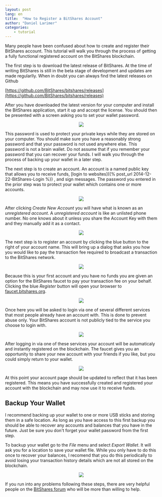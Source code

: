 ```yaml
---
layout: post
lang: en
title:  "How to Register a BitShares Account"
author: "Daniel Larimer"
categories: 
    - tutorial
---
```

Many people have been confused about how to create and register their BitShares account. This tutorial will walk you through the process of getting a fully functional registered account on the BitShares blockchain.  

The first step is to download the latest release of BitShares.  At the time of writing BitShares is still in the beta stage of development and updates are made regularlly.  When in doubt you can always find the latest releases on Github

   [https://github.com/BitShares/bitshares/releases](https://github.com/BitShares/bitshares/releases)

After you have downloaded the latest version for your computer and install the BitShares application, start it up and accept the license.   You should then be presented with a screen asking you to set your wallet password.

<center><img src="/media/signup/create_wallet.png"/></center>

This password is used to protect your private keys while they are stored on your computer.  You should make sure you have a reasonably strong password and that your password is not used anywhere else.   This password is not a brain wallet.  Do not assume that if you remember your password that you can recover your funds.  I will walk you through the process of backing up your wallet in a later step. 

The next step is to create an account.  An account is a named public key that allows you to receive funds, [login to websites]({% post_url 2014-12-22-BitShares-Login %})
, and sign messages.   The password you entered in the prior step was to protect your wallet which contains one or more accounts. 

<center><img src="/media/signup/create_account.png"/></center>

After clicking *Create New Account* you will have what is known as an *unregistered account*.  A *unregistered account* is like an unlisted phone number.  No one knows about it unless you share the Account Key with them and they manually add it as a contact. 

<center><img src="/media/signup/account_created.png"/></center>

The next step is to register an account by clicking the blue button to the right of your account name.  This will bring up a dialog that asks you how you would like to pay the transaction fee required to broadcast a transaction to the BitShares network.  

<center><img src="/media/signup/register_account.png"/></center>

Because this is your first account and you have no funds you are given an option for the BitShares faucet to pay your transaction fee on your behalf.   Clicking the blue *Register* button will open your browser to [faucet.bitshares.org](http://faucet.bitshares.org).  
<center><img src="/media/signup/faucet.png"/></center>

Once here you will be asked to login via one of several different services that most people already have an account with.  This is done to prevent abuse only.  Your BitShares account is not publicly tied to the service you choose to login with.

<center><img src="/media/signup/faucet_complete.png"/></center>

After logging in via one of these services your account will be automaticaly and instantly registered on the blockchain.  The faucet gives you an opportunity to share your new account with your friends if you like, but you could simply return to your wallet.

<center><img src="/media/signup/account_registered.png"/></center>

At this point your account page should be updated to reflect that it has been registered.  This means you have successfully created and registered your account with the blockchain and may now use it to receive funds.

## Backup Your Wallet

I recommend backing up your wallet to one or more USB sticks and storing them in a safe location.  As long as you have access to this first backup you should be able to recover any accounts and balances that you have in the future.   Just be sure you don't forget your wallet password from the first step.

To backup your wallet go to the *File* menu and select *Export Wallet*. It will ask you for a location to save your wallet file.  While you only have to do this once to recover your balances, I recomend that you do this periodically to avoid losing your transaction history details which are not all stored on the blockchain. 

<center><img src="/media/signup/ExportWallet.png"/></center>

If you run into any problems following these steps, there are very helpful people on the [BitShares forum](https://bitsharestalk.org) who will be more than willing to help.

